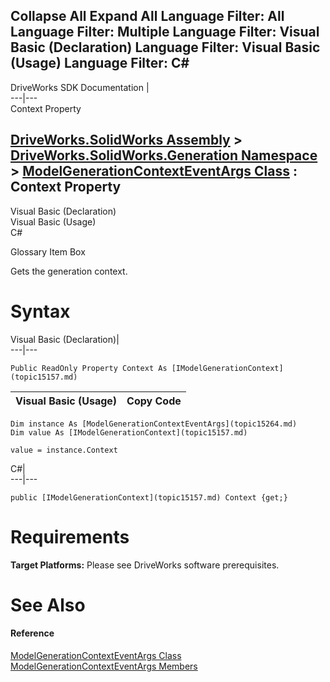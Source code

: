 Collapse All Expand All Language Filter: All  Language Filter: Multiple  Language Filter: Visual Basic (Declaration) Language Filter: Visual Basic (Usage) Language Filter: C#  
---  
DriveWorks SDK Documentation  |   
---|---  
Context Property   
  
[DriveWorks.SolidWorks Assembly](topic13342.md) > [DriveWorks.SolidWorks.Generation Namespace](topic15094.md) > [ModelGenerationContextEventArgs Class](topic15264.md) : Context Property  
---  
  
Visual Basic (Declaration)    
Visual Basic (Usage)    
C# 

Glossary Item Box

Gets the generation context. 

# Syntax

Visual Basic (Declaration)|   
---|---  
      
    
    Public ReadOnly Property Context As [IModelGenerationContext](topic15157.md)  
  
Visual Basic (Usage)| Copy Code  
---|---  
      
    
    Dim instance As [ModelGenerationContextEventArgs](topic15264.md)
    Dim value As [IModelGenerationContext](topic15157.md)
     
    value = instance.Context  
  
C#|   
---|---  
      
    
    public [IModelGenerationContext](topic15157.md) Context {get;}  
  
# Requirements

**Target Platforms:** Please see DriveWorks software prerequisites.

# See Also

#### Reference

[ModelGenerationContextEventArgs Class](topic15264.md)   
[ModelGenerationContextEventArgs Members](topic15265.md)



